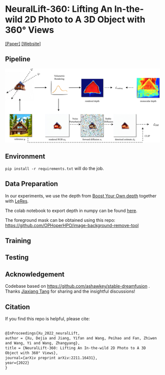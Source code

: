 # NeuralLift-360: Lifting An In-the-wild 2D Photo to A 3D Object with 360° Views

[[Paper]](https://arxiv.org/abs/2211.16431) [[Website]](https://vita-group.github.io/NeuralLift-360/)

## Pipeline

![](./docs/static/media/framework-crop-1.b843bf7d1c3c29c01fb2.jpg)

## Environment

`pip install -r requirements.txt` will do the job.

## Data Preparation

In our experiments, we use the depth from [Boost Your Own depth](https://github.com/compphoto/BoostingMonocularDepth) together with [LeRes](https://github.com/aim-uofa/AdelaiDepth/tree/main/LeReS).

The colab notebook to export depth in numpy can be found [here](https://colab.research.google.com/drive/15YCsqaO6l94HueVwPQgHqVVDUJzdOEO5?usp=sharing).

The foreground mask can be obtained using this repo: https://github.com/OPHoperHPO/image-background-remove-tool

## Training

## Testing

## Acknowledgement

Codebase based on https://github.com/ashawkey/stable-dreamfusion . Thanks [Jiaxiang Tang](https://me.kiui.moe/) for sharing and the insightful discussions!

## Citation

If you find this repo is helpful, please cite:

```

@InProceedings{Xu_2022_neuralLift,
author = {Xu, Dejia and Jiang, Yifan and Wang, Peihao and Fan, Zhiwen and Wang, Yi and Wang, Zhangyang},
title = {NeuralLift-360: Lifting An In-the-wild 2D Photo to A 3D Object with 360° Views},
journal={arXiv preprint arXiv:2211.16431},
year={2022}
}

```


